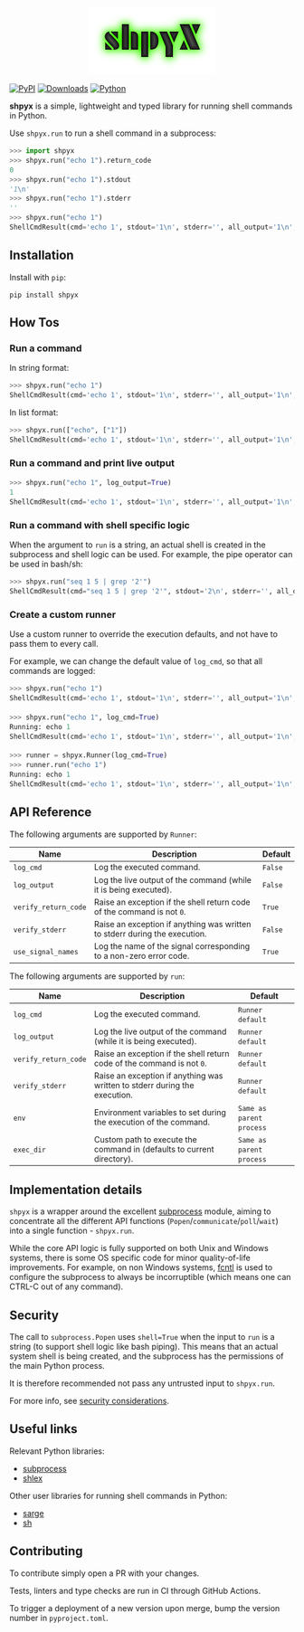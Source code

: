 <p align="center">
  <img src="https://github.com/Apakottur/shpyx/blob/main/shpyx.png?raw=true" />
</p>

[![PyPI](https://img.shields.io/pypi/v/shpyx?logo=pypi&logoColor=white&style=for-the-badge)](https://pypi.org/project/shpyx/)
[![Downloads](https://img.shields.io/pypi/dm/shpyx?logo=pypi&logoColor=white&style=for-the-badge)](https://pypi.org/project/shpyx/)
[![Python](https://img.shields.io/pypi/pyversions/shpyx?logo=pypi&logoColor=white&style=for-the-badge)](https://pypi.org/project/shpyx/)

**shpyx** is a simple, lightweight and typed library for running shell commands in Python.

Use `shpyx.run` to run a shell command in a subprocess:

```python
>>> import shpyx
>>> shpyx.run("echo 1").return_code
0
>>> shpyx.run("echo 1").stdout
'1\n'
>>> shpyx.run("echo 1").stderr
''
>>> shpyx.run("echo 1")
ShellCmdResult(cmd='echo 1', stdout='1\n', stderr='', all_output='1\n', return_code=0)
```

## Installation

Install with `pip`:

```shell
pip install shpyx
```

## How Tos

### Run a command

In string format:

```python
>>> shpyx.run("echo 1")
ShellCmdResult(cmd='echo 1', stdout='1\n', stderr='', all_output='1\n', return_code=0)
```

In list format:

```python
>>> shpyx.run(["echo", ["1"])
ShellCmdResult(cmd='echo 1', stdout='1\n', stderr='', all_output='1\n', return_code=0)
```

### Run a command and print live output

```python
>>> shpyx.run("echo 1", log_output=True)
1
ShellCmdResult(cmd='echo 1', stdout='1\n', stderr='', all_output='1\n', return_code=0)
```

### Run a command with shell specific logic

When the argument to `run` is a string, an actual shell is created in the subprocess and shell logic can be used.
For example, the pipe operator can be used in bash/sh:

```python
>>> shpyx.run("seq 1 5 | grep '2'")
ShellCmdResult(cmd="seq 1 5 | grep '2'", stdout='2\n', stderr='', all_output='2\n', return_code=0)
```

### Create a custom runner

Use a custom runner to override the execution defaults, and not have to pass them to every call.

For example, we can change the default value of `log_cmd`, so that all commands are logged:

```python
>>> shpyx.run("echo 1")
ShellCmdResult(cmd='echo 1', stdout='1\n', stderr='', all_output='1\n', return_code=0)

>>> shpyx.run("echo 1", log_cmd=True)
Running: echo 1
ShellCmdResult(cmd='echo 1', stdout='1\n', stderr='', all_output='1\n', return_code=0)

>>> runner = shpyx.Runner(log_cmd=True)
>>> runner.run("echo 1")
Running: echo 1
ShellCmdResult(cmd='echo 1', stdout='1\n', stderr='', all_output='1\n', return_code=0)
```

## API Reference

The following arguments are supported by `Runner`:

| Name                 | Description                                                                | Default |
|----------------------|----------------------------------------------------------------------------|---------|
| `log_cmd`            | Log the executed command.                                                  | `False` |
| `log_output`         | Log the live output of the command (while it is being executed).           | `False` |
| `verify_return_code` | Raise an exception if the shell return code of the command is not `0`.     | `True`  |
| `verify_stderr`      | Raise an exception if anything was written to stderr during the execution. | `False` |
| `use_signal_names`   | Log the name of the signal corresponding to a non-zero error code.         | `True`  |

The following arguments are supported by `run`:

| Name                 | Description                                                                | Default                  |
|----------------------|----------------------------------------------------------------------------|--------------------------|
| `log_cmd`            | Log the executed command.                                                  | `Runner default`         |
| `log_output`         | Log the live output of the command (while it is being executed).           | `Runner default`         |
| `verify_return_code` | Raise an exception if the shell return code of the command is not `0`.     | `Runner default`         |
| `verify_stderr`      | Raise an exception if anything was written to stderr during the execution. | `Runner default`         |
| `env`                | Environment variables to set during the execution of the command.          | `Same as parent process` |
| `exec_dir`           | Custom path to execute the command in (defaults to current directory).     | `Same as parent process` |

## Implementation details

`shpyx` is a wrapper around the excellent [subprocess](https://docs.python.org/3/library/subprocess.html) module, aiming
to concentrate all the different API functions (`Popen`/`communicate`/`poll`/`wait`) into a single function - `shpyx.run`.

While the core API logic is fully supported on both Unix and Windows systems, there is some OS specific code for minor quality-of-life
improvements.
For example, on non Windows systems, [fcntl](https://docs.python.org/3/library/fcntl.html) is used to configure the subprocess to
always be incorruptible (which means one can CTRL-C out of any command).

## Security

The call to `subprocess.Popen` uses `shell=True` when the input to `run` is a string (to support shell logic like bash piping).
This means that an actual system shell is being created, and the subprocess has the permissions of the main Python process.

It is therefore recommended not pass any untrusted input to `shpyx.run`.

For more info, see [security considerations](https://docs.python.org/3/library/subprocess.html#security-considerations).

## Useful links

Relevant Python libraries:

- [subprocess](https://docs.python.org/3/library/subprocess.html)
- [shlex](https://docs.python.org/3/library/shlex.html)

Other user libraries for running shell commands in Python:

- [sarge](https://github.com/vsajip/sarge)
- [sh](https://github.com/amoffat/sh)

## Contributing

To contribute simply open a PR with your changes.

Tests, linters and type checks are run in CI through GitHub Actions.

To trigger a deployment of a new version upon merge, bump the version number in `pyproject.toml`.

